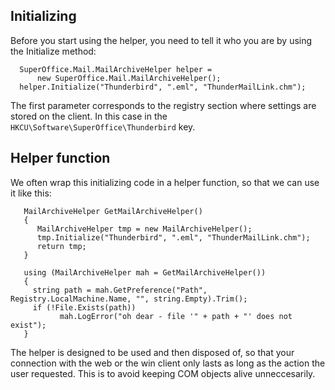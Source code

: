 <properties date="2016-06-24"
SortOrder="3"
/>

Initializing
------------

Before you start using the helper, you need to tell it who you are by using the Initialize method:

```
  SuperOffice.Mail.MailArchiveHelper helper = 
      new SuperOffice.Mail.MailArchiveHelper();
  helper.Initialize("Thunderbird", ".eml", "ThunderMailLink.chm");
```

The first parameter corresponds to the registry section where settings are stored on the client. In this case in the `HKCU\Software\SuperOffice\Thunderbird` key.

Helper function
---------------

We often wrap this initializing code in a helper function, so that we can use it like this:

```
   MailArchiveHelper GetMailArchiveHelper()
   {
      MailArchiveHelper tmp = new MailArchiveHelper();
      tmp.Initialize("Thunderbird", ".eml", "ThunderMailLink.chm");
      return tmp;
   }

   using (MailArchiveHelper mah = GetMailArchiveHelper())
   {
     string path = mah.GetPreference("Path", Registry.LocalMachine.Name, "", string.Empty).Trim();
     if (!File.Exists(path))
           mah.LogError("oh dear - file '" + path + "' does not exist");
   }
```

The helper is designed to be used and then disposed of, so that your connection with the web or the win client only lasts as long as the action the user requested. This is to avoid keeping COM objects alive unneccesarily.
